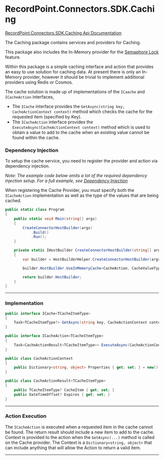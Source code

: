 # RecordPoint.Connectors.SDK.Caching

[RecordPoint.Connectors.SDK.Caching Api Documentation](./recordpoint_connectors_sdk_caching_doc.md)

The Caching package contains services and providers for Caching.

This package also includes the In-Memory provider for the [Semaphore Lock](../semaphore_lock.md) feature.

Within this package is a simple caching interface and action that provides an easy to use solution for caching data.
At present there is only an In-Memory provider, however it should be trivial to implement additional providers using Redis or Cosmos.

The cache solution is made up of implementations of the `ICaache` and `ICacheAction` interfaces,

* The `ICache` interface provides the `GetAsync(string key, CacheActionContext context)` method which checks the cache for the requested item (specified by Key).
* The `ICacheAction` interface provides the `ExecuteAsync(CacheActionContext context)` method which is used to obtain a value to add to the cache when an existing value cannot be found within the cache.

### Dependency Injection
To setup the cache service, you need to register the provider and action via dependency injection.

*Note: The example code below omits a lot of the required dependency injection setup.  For a full example, see [Dependency Injection](../dependency_injection.md)*

When registering the Cache Provider, you must specify both the `ICacheAction` implementation as well as the type of the values that are being cached.

```cs
public static class Program
{
    public static void Main(string[] args)
    {
        CreateConnectorHostBuilder(args)
            .Build()
            .Run();
    }

    private static IHostBuilder CreateConnectorHostBuilder(string[] args)
    {
        var builder = HostBuilderHelper.CreateConnectorHostBuilder(args);

        builder.HostBuilder.UseInMemoryCache<CacheAction, CacheValueType>();

        return builder.HostBuilder;
    }
}
```

---

### Implementation

```cs
public interface ICache<TCacheItemType>
{
    Task<TCacheItemType?> GetAsync(string key, CacheActionContext context);
}

public interface ICacheAction<TCacheItemType>
{
    Task<CacheActionResult<TCacheItemType>> ExecuteAsync(CacheActionContext context);
}

public class CacheActionContext
{
    public Dictionary<string, object> Properties { get; set; } = new();
}

public class CacheActionResult<TCacheItemType>
{
    public TCacheItemType? CacheItem { get; set; }
    public DateTimeOffset? Expires { get; set; }
}
```

---

### Action Execution
The `ICacheAction` is executed when a requested item in the cache cannot be found.
The return result should include a new item to add to the cache.
Context is provided to the action when the `GetAsync(...)` method is called on the Cache provider.
The Context is a `Dictionary<string, object>` that can include anything that will allow the Action to return a valid item.

---
